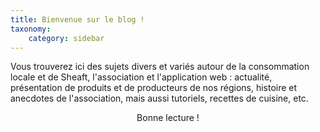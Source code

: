 ```yaml
---
title: Bienvenue sur le blog !
taxonomy:
    category: sidebar
---
```


Vous trouverez ici des sujets divers et variés autour de la consommation locale et de Sheaft, l'association et l'application web : actualité, présentation de produits et de producteurs de nos régions, histoire et anecdotes de l'association, mais aussi tutoriels, recettes de cuisine, etc. 

<p style="text-align: center;">Bonne lecture !</p>
